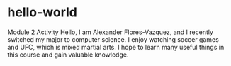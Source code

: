 # hello-world
Module 2 Activity
Hello, I am Alexander Flores-Vazquez, and I recently switched my major to computer science. I enjoy watching soccer games and UFC, which is mixed martial arts. I hope to learn many useful things in this course and gain valuable knowledge. 

